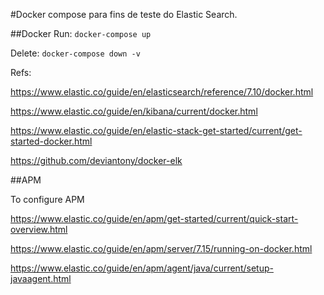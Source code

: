 
#Docker compose para fins de teste do Elastic Search.

##Docker
Run:
`docker-compose up`

Delete:
`docker-compose down -v`

Refs:

https://www.elastic.co/guide/en/elasticsearch/reference/7.10/docker.html

https://www.elastic.co/guide/en/kibana/current/docker.html 

https://www.elastic.co/guide/en/elastic-stack-get-started/current/get-started-docker.html

https://github.com/deviantony/docker-elk

##APM

To configure APM

https://www.elastic.co/guide/en/apm/get-started/current/quick-start-overview.html

https://www.elastic.co/guide/en/apm/server/7.15/running-on-docker.html

https://www.elastic.co/guide/en/apm/agent/java/current/setup-javaagent.html